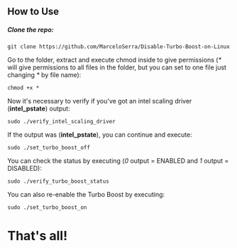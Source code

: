 ## How to Use

##### Clone the repo:
`git clone https://github.com/MarceloSerra/Disable-Turbo-Boost-on-Linux`

Go to the folder, extract and execute chmod inside to give permissions (_*_ will give permissions to all files in the folder, but you can set to one file just changing _*_ by file name):

`chmod +x *`

Now it's necessary to verify if you've got an intel scaling driver (**intel_pstate**) output:

`sudo ./verify_intel_scaling_driver`

 If the output was (**intel_pstate**), you can continue and execute:

`sudo ./set_turbo_boost_off`

You can check the status by executing (_0_ output = ENABLED and _1_ output = DISABLED):

`sudo ./verify_turbo_boost_status`

You can also re-enable the Turbo Boost by executing:

`sudo ./set_turbo_boost_on`

# That's all!